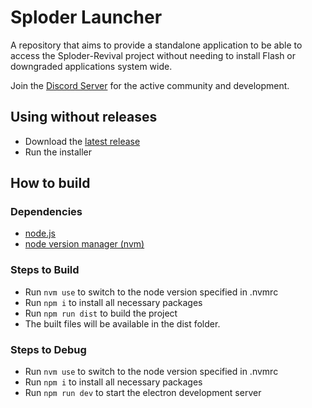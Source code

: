 # Sploder Launcher

A repository that aims to provide a standalone application to be able to access the Sploder-Revival project without needing to install Flash or downgraded applications system wide.

Join the [Discord Server](https://discord.gg/cHGz362sdC) for the active community and development.

## Using without releases

- Download the [latest release](https://github.com/Sploder-Saptarshi/Sploder-Launcher/releases/latest)
- Run the installer

## How to build

### Dependencies

 - [node.js](https://nodejs.org/en)
 - [node version manager (nvm)](https://github.com/nvm-sh/nvm)

### Steps to Build

 - Run `nvm use` to switch to the node version specified in .nvmrc
 - Run `npm i` to install all necessary packages
 - Run `npm run dist` to build the project
 - The built files will be available in the dist folder.

### Steps to Debug

 - Run `nvm use` to switch to the node version specified in .nvmrc
 - Run `npm i` to install all necessary packages
 - Run `npm run dev` to start the electron development server
